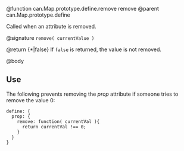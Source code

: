 @function can.Map.prototype.define.remove remove
@parent can.Map.prototype.define

Called when an attribute is removed.

@signature `remove( currentValue )`

@return {*|false} If `false` is returned, the value is not removed.

@body 

## Use

The following prevents removing the _prop_ attribute if someone tries to remove the value 0:


    define: {
      prop: {
        remove: function( currentVal ){
          return currentVal !== 0;
        }
      }
    }

